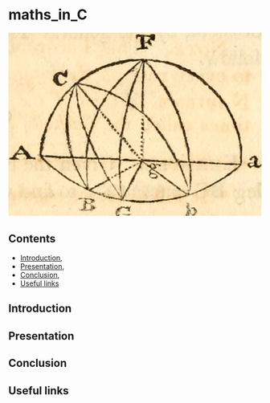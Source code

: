 # maths_in_C

![maths in C](images/top_of_repos.jpg)

## Contents

* [Introduction](#introduction),
* [Presentation](#presentation),
* [Conclusion](#conclusion),
* [Useful links](#useful_links)

<a href="introduction"></a>
## Introduction

<a href="presentation"></a>
## Presentation

<a href="conclusion"></a>
## Conclusion

<a href="useful_links"></a>
## Useful links
